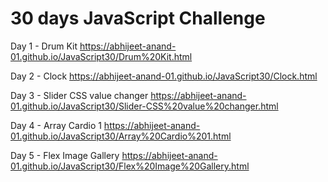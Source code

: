 <h1> 30 days JavaScript Challenge </h1>

Day 1 - Drum Kit
https://abhijeet-anand-01.github.io/JavaScript30/Drum%20Kit.html

Day 2 - Clock
https://abhijeet-anand-01.github.io/JavaScript30/Clock.html

Day 3 - Slider CSS value changer
https://abhijeet-anand-01.github.io/JavaScript30/Slider-CSS%20value%20changer.html

Day 4 - Array Cardio 1
https://abhijeet-anand-01.github.io/JavaScript30/Array%20Cardio%201.html

Day 5 - Flex Image Gallery
https://abhijeet-anand-01.github.io/JavaScript30/Flex%20Image%20Gallery.html
